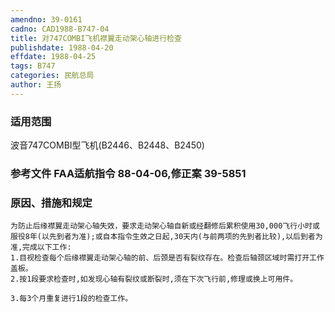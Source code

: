 ```yaml
---
amendno: 39-0161  
cadno: CAD1988-B747-04  
title: 对747COMBI飞机襟翼走动架心轴进行检查  
publishdate: 1988-04-20  
effdate: 1988-04-25  
tags: B747  
categories: 民航总局  
author: 王扬  
---
```

  
### 适用范围  
波音747COMBI型飞机(B2446、B2448、B2450)  
  
<!--more-->  
### 参考文件    FAA适航指令 88-04-06,修正案 39-5851  
  
### 原因、措施和规定  
    为防止后缘襟翼走动架心轴失效，要求走动架心轴自新或经翻修后累积使用30,000飞行小时或服役8年(以先到者为准);或自本指令生效之日起,30天内(与前两项的先到者比较),以后到者为准,完成以下工作:  
    1.目视检查每个后缘襟翼走动架心轴的前、后颈是否有裂纹存在。检查后轴颈区域时需打开工作盖板。  
    2.按1段要求检查时,如发现心轴有裂纹或断裂时,须在下次飞行前,修理或换上可用件。  
  
    3.每3个月重复进行1段的检查工作。  
